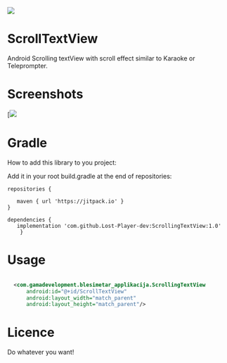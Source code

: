 
[![](https://jitpack.io/v/Lost-Player-dev/ScrollingTextView.svg)](https://jitpack.io/#Lost-Player-dev/ScrollingTextView)

# ScrollTextView

Android Scrolling textView with scroll effect similar to Karaoke or Teleprompter.

# Screenshots
[![](presentation.gif)


# Gradle
How to add this library to you project:

Add it in your root build.gradle at the end of repositories:

```
repositories {
			
   maven { url 'https://jitpack.io' }
}

dependencies {
   implementation 'com.github.Lost-Player-dev:ScrollingTextView:1.0'
	}
```
  
# Usage
  ```xml

    <com.gamadevelopment.blesimetar_applikacija.ScrollingTextView
        android:id="@+id/ScrollTextView"
        android:layout_width="match_parent"
        android:layout_height="match_parent"/>
```

# Licence
Do whatever you want!


